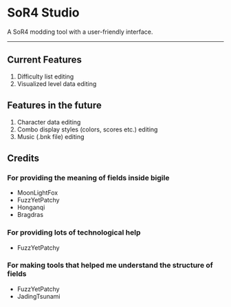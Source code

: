 # SoR4 Studio
A SoR4 modding tool with a user-friendly interface.

---

## Current Features

1. Difficulty list editing
2. Visualized level data editing

## Features in the future

1. Character data editing
2. Combo display styles (colors, scores etc.) editing
3. Music (.bnk file) editing

## Credits

### For providing the meaning of fields inside bigile

- MoonLightFox
- FuzzYetPatchy
- Honganqi
- Bragdras

### For providing lots of technological help

- FuzzYetPatchy

### For making tools that helped me understand the structure of fields

- FuzzYetPatchy
- JadingTsunami

